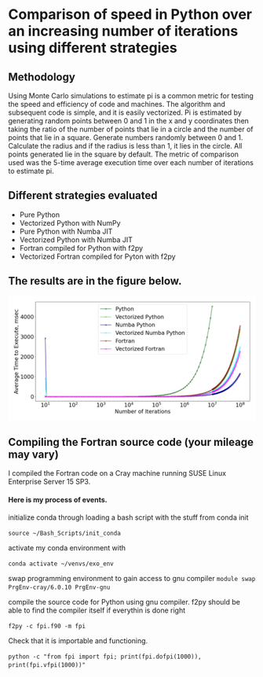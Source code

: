 # Comparison of speed in Python over an increasing number of iterations using different strategies

## Methodology
Using Monte Carlo simulations to estimate pi is a common metric for testing the speed and efficiency of code and 
machines. The algorithm and subsequent code is simple, and it is easily vectorized. Pi is estimated by generating
random points between 0 and 1 in the x and y coordinates then taking the ratio of the number of points that lie in a 
circle and the number of points that lie in a square. Generate numbers randomly between 0 and 1. Calculate the radius 
and if the radius is less than 1, it lies in the circle. All points generated lie in the square by default. The metric 
of comparison used was the 5-time average execution time over each number of iterations to estimate pi.


## Different strategies evaluated
- Pure Python
- Vectorized Python with NumPy
- Pure Python with Numba JIT
- Vectorized Python with Numba JIT
- Fortran compiled for Python with f2py
- Vectorized Fortran compiled for Pyton with f2py

## The results are in the figure below.
![Alt text of the image](https://github.com/wmf54/py_speed_comp/blob/main/Timing_Image_V2.png)


## Compiling the Fortran source code (your mileage may vary)
I compiled the Fortran code on a Cray machine running SUSE Linux Enterprise Server 15 SP3.

#### Here is my process of events.
initialize conda through loading a bash script with the stuff from conda init

`source ~/Bash_Scripts/init_conda`

activate my conda environment with 

`conda activate ~/venvs/exo_env`

swap programming environment to gain access to gnu compiler
`module swap PrgEnv-cray/6.0.10 PrgEnv-gnu` 

compile the source code for Python using gnu compiler. f2py should be able to find the compiler itself if everythin is done right

`f2py -c fpi.f90 -m fpi`

Check that it is importable and functioning. 

`python -c "from fpi import fpi; print(fpi.dofpi(1000)), print(fpi.vfpi(1000))"`

